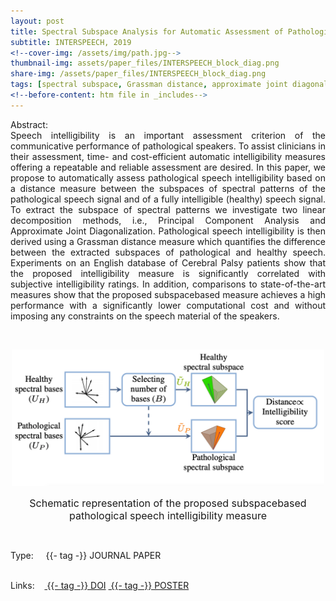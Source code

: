 ```yaml
---
layout: post
title: Spectral Subspace Analysis for Automatic Assessment of Pathological Speech Intelligibility
subtitle: INTERSPEECH, 2019
<!--cover-img: /assets/img/path.jpg-->
thumbnail-img: assets/paper_files/INTERSPEECH_block_diag.png
share-img: /assets/paper_files/INTERSPEECH_block_diag.png
tags: [spectral subspace, Grassman distance, approximate joint diagonalization, CP, pathological speech intelligibility]
<!--before-content: htm file in _includes-->
---
```


<p align="justify">
Abstract:<br />
Speech intelligibility is an important assessment criterion of the
communicative performance of pathological speakers. To assist
clinicians in their assessment, time- and cost-efficient automatic
intelligibility measures offering a repeatable and reliable assessment are desired.
In this paper, we propose to automatically assess pathological speech intelligibility based on a distance measure between
the subspaces of spectral patterns of the pathological speech signal and of a fully intelligible (healthy) speech signal.
To extract the subspace of spectral patterns we investigate
two linear decomposition methods, i.e., Principal Component
Analysis and Approximate Joint Diagonalization. Pathological
speech intelligibility is then derived using a Grassman distance
measure which quantifies the difference between the extracted
subspaces of pathological and healthy speech. Experiments
on an English database of Cerebral Palsy patients show that
the proposed intelligibility measure is significantly correlated
with subjective intelligibility ratings. In addition, comparisons
to state-of-the-art measures show that the proposed subspacebased measure achieves a high performance with a significantly
lower computational cost and without imposing any constraints
on the speech material of the speakers.</p>

<br />


<p align="center">
  <img src="../assets/paper_files/INTERSPEECH_block_diag.png" alt="Spectro-temporal basis" width="500">
<p align="center"><font size="3">Schematic representation of the proposed subspacebased pathological speech intelligibility measure</font> <p align="center">
</p>

<!--<div class="blog-tags">
      <span>Links:</span>
      <a href="https://github.com/PJanbakhshi/Pjanbakhshi.github.io/blob/master/_posts/2020-02-28-test-markdown.md">tag1</a>
      <a href="https://github.com/PJanbakhshi/Pjanbakhshi.github.io/blob/master/_posts/2020-02-28-test-markdown.md">tag2</a>
</div>-->

<br />

<span>Type:&nbsp;&nbsp;&nbsp;</span>
<a class="btn btn-outline-success"><i class="fas fa-book-open" aria-hidden="true"></i>&nbsp;{{- tag -}}&nbsp;JOURNAL PAPER</a>
<br />
<br />

<span>Links:&nbsp;&nbsp;&nbsp;</span>
<a href="https://ieeexplore.ieee.org/document/9293030" class="btn btn-outline-success"><i class="fas fa-link" aria-hidden="true"></i>&nbsp;{{- tag -}}&nbsp;DOI</a>
<a href="https://github.com/PJanbakhshi/Pjanbakhshi.github.io/blob/master/docs/INTERSPEECH_poster.pdf" class="btn btn-outline-success"><i class="far fa-file-pdf" aria-hidden="true"></i>&nbsp;{{- tag -}}&nbsp;POSTER</a>

<!--<a href="https://github.com/PJanbakhshi/Pjanbakhshi.github.io/blob/master/_posts/2020-02-28-test-markdown.md" class="btn btn-outline-success"><i class="far fa-file-pdf" aria-hidden="true"></i>&nbsp;{{- tag -}}&nbsp;POSTER</a>-->

<!--<a href="https://github.com/PJanbakhshi/Pjanbakhshi.github.io/blob/master/_posts/2020-02-28-test-markdown.md" class="btn btn-outline-primary"><i class="fas fa-link" aria-hidden="true"></i>&nbsp;{{- tag -}}&nbsp;(DOI)</a>-->

